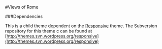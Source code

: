 #Views of Rome

###Dependencies

This is a child theme dependent on the [Responsive](http://wordpress.org/extend/themes/responsive) theme. The Subversion repository for this theme c    can be found at [http://themes.svn.wordpress.org/responsive](http://themes.svn.wordpress.org/responsive)
